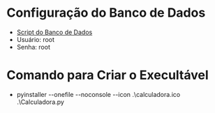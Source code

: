 # Configuração do Banco de Dados
- [Script do Banco de Dados](https://github.com/gpganis/Calculadora_de_Juros_Compostos/blob/main/Script%20BD.sql)
- Usuário: root
- Senha: root

# Comando para Criar o Execultável
- pyinstaller --onefile --noconsole --icon .\calculadora.ico .\Calculadora.py
